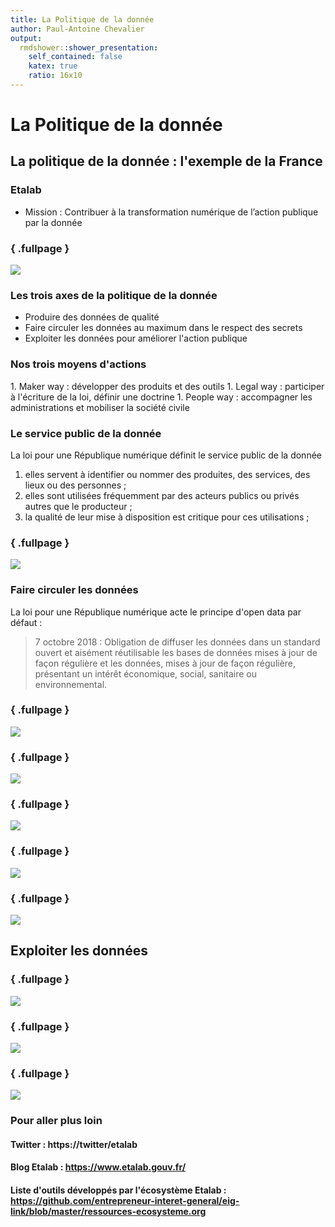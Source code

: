 ```yaml
---
title: La Politique de la donnée
author: Paul-Antoine Chevalier
output:
  rmdshower::shower_presentation:
    self_contained: false
    katex: true
    ratio: 16x10
---
```


# La Politique de la donnée

## La politique de la donnée : l'exemple de la France

### Etalab

* Mission : Contribuer à la transformation numérique de l’action publique par la donnée

### { .fullpage }

![](../../../diaporamas/image/couv-rapport-agd-20162017.png)

### Les trois axes de la politique de la donnée

* Produire des données de qualité
* Faire circuler les données au maximum dans le respect des secrets
* Exploiter les données pour améliorer l'action publique

### Nos trois moyens d'actions

1\. Maker way : développer des produits et des outils 1. Legal way : participer à l'écriture de la loi, définir une doctrine 1. People way : accompagner les administrations et mobiliser la société civile

### Le service public de la donnée

La loi pour une République numérique définit le service public de la donnée

1. elles servent à identifier ou nommer des produites, des services, des lieux ou des personnes ;
2. elles sont utilisées fréquemment par des acteurs publics ou privés autres que le producteur ;
3. la qualité de leur mise à disposition est critique pour ces utilisations ;

### { .fullpage }

![](../../../diaporamas/image/spd.png)

### Faire circuler les données

La loi pour une République numérique acte le principe d'open data par défaut :

> 7 octobre 2018 : Obligation de diffuser les données dans un standard ouvert et aisément réutilisable les bases de données mises à jour de façon régulière et les données, mises à jour de façon régulière, présentant un intérêt économique, social, sanitaire ou environnemental.

### { .fullpage }

![](../../../diaporamas/image/datagouv.png)

### { .fullpage }

![](../../../diaporamas/image/getudata.png)

### { .fullpage }

![](../../../diaporamas/image/adressedatagouv.png)

### { .fullpage }

![](../../../diaporamas/image/api-ban.png)

### { .fullpage }

![](../../../diaporamas/image/entreprisedatagouv.png)

## Exploiter les données

### { .fullpage }

![](../../../diaporamas/image/labonneboite.png)

### { .fullpage }

![](../../../diaporamas/image/signauxfaibles.png)

### { .fullpage }

![](../../../diaporamas/image/eig.png)

### Pour aller plus loin

#### Twitter : https://twitter/etalab

#### Blog Etalab : https://www.etalab.gouv.fr/

#### Liste d'outils développés par l'écosystème Etalab : https://github.com/entrepreneur-interet-general/eig-link/blob/master/ressources-ecosysteme.org
